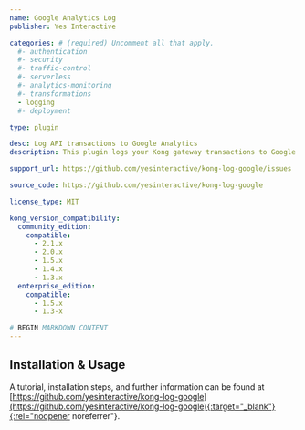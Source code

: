 ```yaml
---
name: Google Analytics Log
publisher: Yes Interactive

categories: # (required) Uncomment all that apply.
  #- authentication
  #- security
  #- traffic-control
  #- serverless
  #- analytics-monitoring
  #- transformations
  - logging
  #- deployment

type: plugin

desc: Log API transactions to Google Analytics
description: This plugin logs your Kong gateway transactions to Google Analytics. This plugin is a modification of the [Kong HTTP Log plugin](/hub/kong-inc/http-log/).

support_url: https://github.com/yesinteractive/kong-log-google/issues

source_code: https://github.com/yesinteractive/kong-log-google

license_type: MIT

kong_version_compatibility:
  community_edition:
    compatible:
      - 2.1.x
      - 2.0.x
      - 1.5.x
      - 1.4.x
      - 1.3.x
  enterprise_edition:
    compatible:
      - 1.5.x
      - 1.3-x

# BEGIN MARKDOWN CONTENT
---
```


## Installation & Usage

A tutorial, installation steps, and further information can be found at [https://github.com/yesinteractive/kong-log-google](https://github.com/yesinteractive/kong-log-google){:target="_blank"}{:rel="noopener noreferrer"}.
